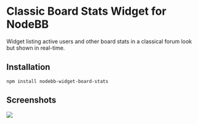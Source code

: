 # Classic Board Stats Widget for NodeBB

Widget listing active users and other board stats in a classical forum look but shown in real-time.

## Installation

    npm install nodebb-widget-board-stats

## Screenshots

![](https://i.imgur.com/1D1mLrX.png)